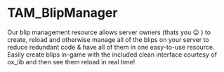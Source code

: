 # TAM_BlipManager
Our blip management resource allows server owners (thats you 😛 ) to create, reload and otherwise manage all of the blips on your server to reduce redundant code &amp; have all of them in one easy-to-use resource. Easily create blips in-game with the included clean interface courtesy of ox_lib and then see them reload in real time! 
